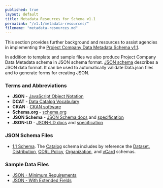 ```yaml
---
published: true
layout: default
title: Metadata Resources for Schema v1.1
permalink: "/v1.1/metadata-resources/"
filename: "metadata-resources.md"
---
```


This section provides further background and resources to assist agencies in implementing the [Project Company Data Metadata Schema v1.1](../schema/).

In addition to template and sample files we also produce Project Company Data Metadata schema in JSON schema format. [JSON schema](http://json-schema.org/) describes a JSON data format. It can be used to automatically validate Data.json files and to generate forms for creating JSON.

### Terms and Abbreviations ###
* **JSON** - [JavaScript Object Notation](http://json.org/)
* **DCAT** - [Data Catalog Vocabulary](http://www.w3.org/TR/vocab-dcat/)
* **CKAN** - [CKAN software](http://ckan.org/)
* **Schema.org** - [schema.org](http://schema.org/)
* **JSON Schema** - [JSON Schema docs](http://json-schema.org/) and [specification](http://json-schema.org/latest/json-schema-core.html)
* **JSON-LD** - [JSON-LD docs](http://json-ld.org/) and [specification](http://www.w3.org/TR/json-ld/)

### JSON Schema Files ###

* [1.1 Schema](../schema/catalog.json). The [Catalog](../schema/catalog.json) schema includes by reference the [Dataset](../schema/dataset.json), [Distribution](../schema/distribution.json), [ODRL Policy](../schema/odrl_policy.json), [Organization](../schema/organization.json), and [vCard](../schema/vcard.json) schemas. 

### Sample Data Files

- [JSON - Minimum Requirements](examples/catalog-sample.json)
- [JSON - With Extended Fields](examples/catalog-sample-extended.json)
